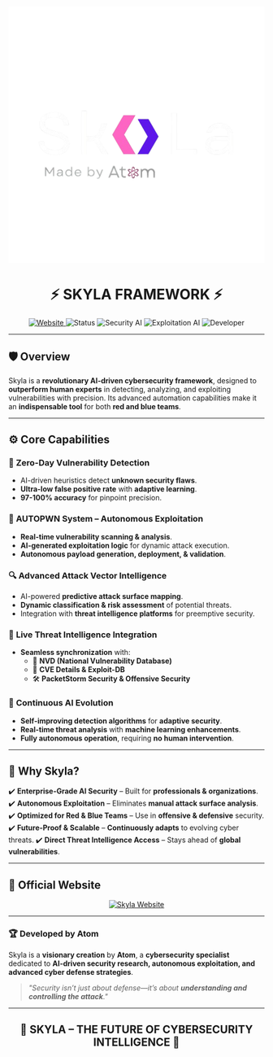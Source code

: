<p align="center">
  <img src="Logo.png" alt="Skyla Logo" width="800">
</p>

<h1 align="center">⚡ SKYLA FRAMEWORK ⚡</h1>

<p align="center">
  <a href="https://skyla.rf.gd" target="_blank">
    <img src="https://img.shields.io/badge/🌐 Website-Skyla.rf.gd-blue?style=for-the-badge&logo=Google-Chrome&logoColor=white" alt="Website">
  </a>
  <img src="https://img.shields.io/badge/🚀 Status-Active-green?style=for-the-badge" alt="Status">
  <img src="https://img.shields.io/badge/🛡 Security%20AI-Enterprise--Grade-red?style=for-the-badge&logo=Artificial-Intelligence" alt="Security AI">
  <img src="https://img.shields.io/badge/⚔️ Exploitation-Autonomous-blue?style=for-the-badge&logo=Hack-The-Box&logoColor=white" alt="Exploitation AI">
  <img src="https://img.shields.io/badge/👤 Developer-Atom-gray?style=for-the-badge" alt="Developer">
</p>

---

## 🛡 Overview
Skyla is a **revolutionary AI-driven cybersecurity framework**, designed to **outperform human experts** in detecting, analyzing, and exploiting vulnerabilities with precision. Its advanced automation capabilities make it an **indispensable tool** for both **red and blue teams**.

---

## ⚙️ Core Capabilities

### 🧠 **Zero-Day Vulnerability Detection**
- AI-driven heuristics detect **unknown security flaws**.
- **Ultra-low false positive rate** with **adaptive learning**.
- **97-100% accuracy** for pinpoint precision.

### 🤖 **AUTOPWN System – Autonomous Exploitation**
- **Real-time vulnerability scanning & analysis**.
- **AI-generated exploitation logic** for dynamic attack execution.
- **Autonomous payload generation, deployment, & validation**.

### 🔍 **Advanced Attack Vector Intelligence**
- AI-powered **predictive attack surface mapping**.
- **Dynamic classification & risk assessment** of potential threats.
- Integration with **threat intelligence platforms** for preemptive security.

### 📡 **Live Threat Intelligence Integration**
- **Seamless synchronization** with:
  - 📌 **NVD (National Vulnerability Database)**
  - 🔎 **CVE Details & Exploit-DB**
  - 🛠 **PacketStorm Security & Offensive Security**

### 🔄 **Continuous AI Evolution**
- **Self-improving detection algorithms** for **adaptive security**.
- **Real-time threat analysis** with **machine learning enhancements**.
- **Fully autonomous operation**, requiring **no human intervention**.

---

## 🎯 Why Skyla?
✔️ **Enterprise-Grade AI Security** – Built for **professionals & organizations**.
✔️ **Autonomous Exploitation** – Eliminates **manual attack surface analysis**.
✔️ **Optimized for Red & Blue Teams** – Use in **offensive & defensive** security.
✔️ **Future-Proof & Scalable** – **Continuously adapts** to evolving cyber threats.
✔️ **Direct Threat Intelligence Access** – Stays ahead of **global vulnerabilities**.

---

## 📌 Official Website
<p align="center">
  <a href="https://skyla.rf.gd" target="_blank">
    <img src="https://img.shields.io/badge/🔗 Visit%20Skyla-Skyla.rf.gd-blue?style=for-the-badge&logo=Google-Chrome&logoColor=white" alt="Skyla Website">
  </a>
</p>

---

### 🏆 Developed by **Atom**
Skyla is a **visionary creation** by **Atom**, a **cybersecurity specialist** dedicated to **AI-driven security research, autonomous exploitation, and advanced cyber defense strategies**.

> _"Security isn’t just about defense—it’s about **understanding and controlling the attack**."_

---

<h2 align="center">🔰 SKYLA – THE FUTURE OF CYBERSECURITY INTELLIGENCE 🔰</h2>
